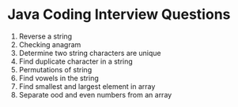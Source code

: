 # Java Coding Interview Questions

1. Reverse a string
2. Checking anagram
3. Determine two string characters are unique
4. Find duplicate character in a string
5. Permutations of string
6. Find vowels in the string
7. Find smallest and largest element in array
8. Separate ood and even numbers from an array
